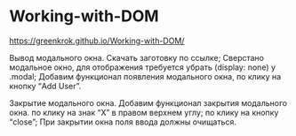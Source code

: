 # Working-with-DOM
https://greenkrok.github.io/Working-with-DOM/

Вывод модального окна.
Скачать заготовку по ссылке;
Сверстано модальное окно, для отображения требуется убрать (display: none) у .modal;
Добавим функционал появления модального окна, по клику на кнопку “Add User”.

Закрытие модального окна.
Добавим функционал закрытия модального окна.
по клику на знак “Х” в правом верхнем углу;
по клику на кнопку “close”;
При закрытии окна поля ввода должны очищаться.
